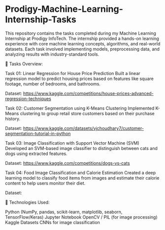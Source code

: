# Prodigy-Machine-Learning-Internship-Tasks

This repository contains the tasks completed during my Machine Learning Internship at Prodigy InfoTech. The internship provided a hands-on learning experience with core machine learning concepts, algorithms, and real-world datasets. Each task involved implementing models, preprocessing data, and analyzing results with industry-standard tools.

📌 Tasks Overview:

Task 01: Linear Regression for House Price Prediction
Built a linear regression model to predict housing prices based on features like square footage, number of bedrooms, and bathrooms.

Dataset: https://www.kaggle.com/competitions/house-prices-advanced-regression-techniques

Task 02: Customer Segmentation using K-Means Clustering
Implemented K-Means clustering to group retail store customers based on their purchase history.

Dataset: https://www.kaggle.com/datasets/vjchoudhary7/customer-segmentation-tutorial-in-python

Task 03: Image Classification with Support Vector Machine (SVM)
Developed an SVM-based image classifier to distinguish between cats and dogs using extracted features.

Dataset: https://www.kaggle.com/competitions/dogs-vs-cats

Task 04: Food Image Classification and Calorie Estimation
Created a deep learning model to classify food items from images and estimate their calorie content to help users monitor their diet.

Dataset: 

🔧 Technologies Used:

Python (NumPy, pandas, scikit-learn, matplotlib, seaborn, TensorFlow/Keras)
Jupyter Notebook
OpenCV / PIL (for image processing)
Kaggle Datasets
CNNs for image classification
